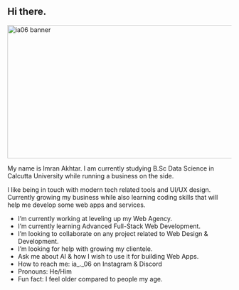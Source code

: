 ## Hi there.

<img width="1200" height="300" alt="ia06 banner" src="https://github.com/user-attachments/assets/a605b9e7-6867-47bc-a3b4-4d760d66bafc" />


My name is Imran Akhtar. I am currently studying B.Sc Data Science in Calcutta University while running a business on the side.

I like being in touch with modern tech related tools and UI/UX design.
Currently growing my business while also learning coding skills that will help me develop some web apps and services.

- I’m currently working at leveling up my Web Agency.
- I’m currently learning Advanced Full-Stack Web Development.
- I’m looking to collaborate on any project related to Web Design & Development.
- I’m looking for help with growing my clientele.
- Ask me about AI & how I wish to use it for building Web Apps.
- How to reach me: ia_._06 on Instagram & Discord
- Pronouns: He/Him
- Fun fact: I feel older compared to people my age.
